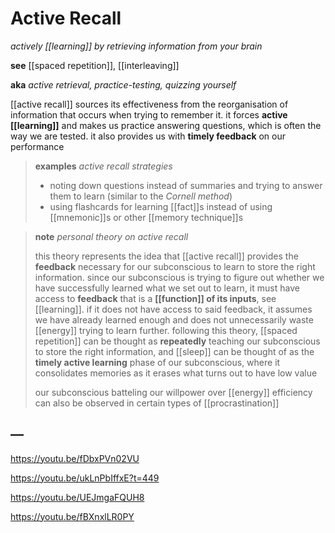 # Active Recall

_actively [[learning]] by retrieving information from your brain_

**see** [[spaced repetition]], [[interleaving]]

**aka** _active retrieval, practice-testing, quizzing yourself_

[[active recall]] sources its effectiveness from the reorganisation of information that occurs when trying to remember it. it forces **active [[learning]]** and makes us practice answering questions, which is often the way we are tested. it also provides us with **timely feedback** on our performance

> **examples** _active recall strategies_
>
> - noting down questions instead of summaries and trying to answer them to learn (similar to the _Cornell method_)
> - using flashcards for learning [[fact]]s instead of using [[mnemonic]]s or other [[memory technique]]s

> **note** _personal theory on active recall_
>
> this theory represents the idea that [[active recall]] provides the **feedback** necessary for our subconscious to learn to store the right information. since our subconscious is trying to figure out whether we have successfully learned what we set out to learn, it must have access to **feedback** that is a **[[function]] of its inputs**, see [[learning]]. if it does not have access to said feedback, it assumes we have already learned enough and does not unnecessarily waste [[energy]] trying to learn further. following this theory, [[spaced repetition]] can be thought as **repeatedly** teaching our subconscious to store the right information, and [[sleep]] can be thought of as the **timely active learning** phase of our subconscious, where it consolidates memories as it erases what turns out to have low value
>
> our subconscious batteling our willpower over [[energy]] efficiency can also be observed in certain types of [[procrastination]]

## &mdash;

<https://youtu.be/fDbxPVn02VU>

<https://youtu.be/ukLnPbIffxE?t=449>

<https://youtu.be/UEJmgaFQUH8>

<https://youtu.be/fBXnxlLR0PY>
